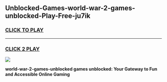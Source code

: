 
## Unblocked-Games-world-war-2-games-unblocked-Play-Free-ju7ik
<h3>
<a href="https://premium76.site?title=world-war-2-games-unblocked&ref=09A">CLICK TO PLAY</a></h3>
<hr>

<h3>
<a href="https://premium76.site?title=world-war-2-games-unblocked&ref=09A">CLICK 2 PLAY</a>
  
</h3>

<a href="https://premium76.site?title=world-war-2-games-unblocked&ref=09A"><img src="https://clearcache.store/games.png"></a>


**world-war-2-games-unblocked games unblocked: Your Gateway to Fun and Accessible Online Gaming**
